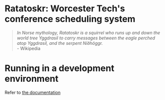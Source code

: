 # Ratatoskr: Worcester Tech's conference scheduling system

> _In Norse mythology, Ratatoskr is a squirrel who runs up and down the world tree Yggdrasil to carry messages between the eagle perched atop Yggdrasil, and the serpent Níðhöggr._\
> \- Wikipedia

# Running in a development environment

Refer to [the documentation](https://github.com/worcestertechnicalhighschool/ratatoskr.wiki.git)
